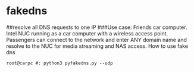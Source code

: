 # fakedns

##resolve all DNS requests to one IP
###Use case: Friends car computer.
Intel NUC running as a car computer with a wireless access point.  Passengers can connect to the network and enter ANY domain name and resolve to the NUC for media streaming and NAS access.
How to use fake dns

```
root@carpc #: python3 pyfakedns.py --udp
```
